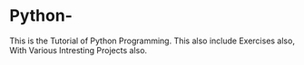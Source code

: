 # Python-
This is the Tutorial of Python Programming. This also include Exercises also, With Various Intresting Projects also.
